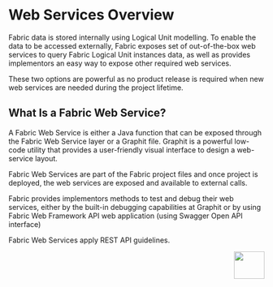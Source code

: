 # Web Services Overview 

Fabric data is stored internally using Logical Unit modelling. To enable the data to be accessed externally, Fabric exposes set of out-of-the-box web services to query Fabric Logical Unit instances data, as well as provides implementors an easy way to expose other required web services.

These two options are powerful as no product release is required when new web services are needed during the project lifetime.

## What Is a Fabric Web Service? 

A Fabric Web Service is either a Java function that can be exposed through the Fabric Web Service layer or a Graphit file. Graphit is a powerful low-code utility that provides a user-friendly visual interface to design a web-service layout. 

Fabric Web Services are part of the Fabric project files and once project is deployed, the web services are exposed and available to external calls. 

Fabric provides implementors methods to test and debug their web services, either by the built-in debugging capabilities at Graphit or by using Fabric Web Framework API web application (using Swagger Open API interface)

Fabric Web Services apply REST API guidelines. 



[<img align="right" width="60" height="54" src="/articles/images/Next.png">](/articles/15_web_services_and_graphit/03_create_a_web_service.md)